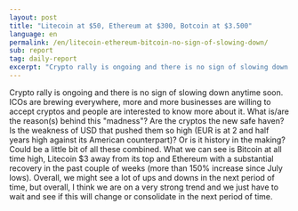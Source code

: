 ```yaml
---
layout: post
title: "Litecoin at $50, Ethereum at $300, Botcoin at $3.500"
language: en
permalink: /en/litecoin-ethereum-bitcoin-no-sign-of-slowing-down/
sub: report
tag: daily-report
excerpt: "Crypto rally is ongoing and there is no sign of slowing down anytime soon. ICOs are brewing everywhere, more and more businesses are willing to accept cryptos and people are interested to know more about it. What is/are the reason(s) behind this ..."
---
```

Crypto rally is ongoing and there is no sign of slowing down anytime soon. ICOs are brewing everywhere, more and more businesses are willing to accept cryptos and people are interested to know more about it. What is/are the reason(s) behind this "madness"? Are the cryptos the new safe haven? Is the weakness of USD that pushed them so high (EUR is at 2 and half years high against its American counterpart)? Or is it history in the making? Could be a little bit of all these combined. What we can see is Bitcoin at all time high, Litecoin $3 away from its top and Ethereum with a substantial recovery in the past couple of weeks (more than 150% increase since July lows). Overall, we might see a lot of ups and downs in the next period of time, but overall, I think we are on a very strong trend and we just have to wait and see if this will change or consolidate in the next period of time.


